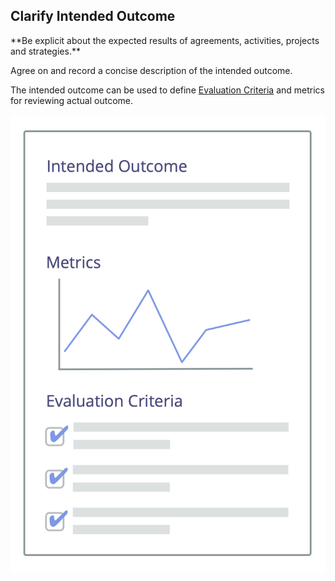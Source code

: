 ## Clarify Intended Outcome

<summary>
**Be explicit about the expected results of agreements, activities, projects and strategies.**
</summary>

Agree on and record a concise description of the intended outcome. 

The intended outcome can be used to define [Evaluation Criteria](section:evaluation-criteria) and metrics for reviewing actual outcome.

![Intended Outcome, and Evaluation Criteria](img/templates/outcome-and-criteria.png)

